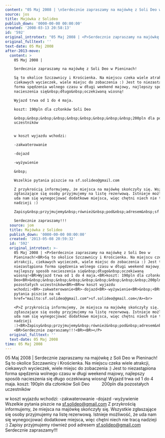 ```yaml
---
content: "05 Maj 2008 | \nSerdecznie zapraszamy na majówkę z Soli Deo w Pieninach!\nSą to okolice Szczawnicy i Krościenka. Na miejscu czeka wiele atrakcji, ciekawych wycieczek, wiele miejsc do zobaczenia :) Jest to niezastąpiona forma spędzenia wolnego czasu w długi weekend majowy, najlepszy sposób nacieszenia się&nbsp;długo&nbsp;oczekiwaną wiosną!\nWyjazd trwa od 1 do 4 maja.\nkoszt: 190pln dla członków Soli Deo\n&nbsp;&nbsp;&nbsp;&nbsp;&nbsp;&nbsp;&nbsp;&nbsp;&nbsp;200pln dla pozostałych uczestników\n\nw koszt wyjazdu wchodzi:\n-zakwaterowanie\n-dojazd\n-wyżywienie\n&nbsp;\nWszelkie pytania piszcie na sf.solideo@gmail.com\nZ przykrością informujemy, że miejsca na majówkę skończyły się. Wszystkie zgłaszające się osoby przyjmujemy na listę rezerwową. Istnieje możliwość, że uda nam się wynegocjować dodatkowe miejsca, więc chętni niech nie tracą nadzieji :)\nZapisy&nbsp;przyjmujemy&nbsp;również&nbsp;pod&nbsp;adresem&nbsp;sf.solideo@gmail.com \nSerdecznie zapraszamy!!!\n\n\n<!--CONTENT FROM OLD SERVER (jos before 2013): 05 Maj 2008 | \nSerdecznie zapraszamy na majówkę z Soli Deo w Pieninach!\nSą to okolice Szczawnicy i Krościenka. Na miejscu czeka wiele atrakcji, ciekawych wycieczek, wiele miejsc do zobaczenia :) Jest to niezastąpiona forma spędzenia wolnego czasu w długi weekend majowy, najlepszy sposób nacieszenia się&nbsp;długo&nbsp;oczekiwaną wiosną!\nWyjazd trwa od 1 do 4 maja.\nkoszt: 190pln dla członków Soli Deo\n&nbsp;&nbsp;&nbsp;&nbsp;&nbsp;&nbsp;&nbsp;&nbsp;&nbsp;200pln dla pozostałych uczestników\n\nw koszt wyjazdu wchodzi:\n-zakwaterowanie\n-dojazd\n-wyżywienie\n&nbsp;\nWszelkie pytania piszcie na sf.solideo@gmail.com\n\r\n\nZ przykrością informujemy, że miejsca na majówkę skończyły się. Wszystkie zgłaszające się osoby przyjmujemy na listę rezerwową. Istnieje możliwość, że uda nam się wynegocjować dodatkowe miejsca, więc chętni niech nie tracą nadzieji :)\nZapisy&nbsp;przyjmujemy&nbsp;również&nbsp;pod&nbsp;adresem&nbsp;sf.solideo@gmail.com \nSerdecznie zapraszamy!!!\n\n-->"
source: jos
title: Majówka z Solideo
publish_down: '0000-00-00 00:00:00'
created: '2008-03-13 20:58:13'
id: '592'
original_introtext: "05 Maj 2008 | <P>Serdecznie zapraszamy na majówkę z Soli Deo w Pieninach!<BR>Są to okolice Szczawnicy i Krościenka. Na miejscu czeka wiele atrakcji, ciekawych wycieczek, wiele miejsc do zobaczenia :) Jest to niezastąpiona forma spędzenia wolnego czasu w długi weekend majowy, najlepszy sposób nacieszenia się&nbsp;długo&nbsp;oczekiwaną wiosną!<BR>Wyjazd trwa od 1 do 4 maja.<BR>koszt: 190pln dla członków Soli Deo<BR>&nbsp;&nbsp;&nbsp;&nbsp;&nbsp;&nbsp;&nbsp;&nbsp;&nbsp;200pln dla pozostałych uczestników<BR><BR>w koszt wyjazdu wchodzi:<BR>-zakwaterowanie<BR>-dojazd<BR>-wyżywienie<BR>&nbsp;<BR>Wszelkie pytania piszcie na <A href=\"mailto:sf.solideo@gmail.com\">sf.solideo@gmail.com</A><br>\r\n<P>Z przykrością informujemy, że miejsca na majówkę skończyły się. Wszystkie zgłaszające się osoby przyjmujemy na listę rezerwową. Istnieje możliwość, że uda nam się wynegocjować dodatkowe miejsca, więc chętni niech nie tracą nadzieji :)<BR>Zapisy&nbsp;przyjmujemy&nbsp;również&nbsp;pod&nbsp;adresem&nbsp;sf.solideo@gmail.com <BR>Serdecznie zapraszamy!!!<BR><BR></P>"
original_fulltext: ''
text-date: 05 Maj 2008
after-2013-move:
  content: >
    05 Maj 2008 | 

    Serdecznie zapraszamy na majówkę z Soli Deo w Pieninach!

    Są to okolice Szczawnicy i Krościenka. Na miejscu czeka wiele atrakcji,
    ciekawych wycieczek, wiele miejsc do zobaczenia :) Jest to niezastąpiona
    forma spędzenia wolnego czasu w długi weekend majowy, najlepszy sposób
    nacieszenia się&nbsp;długo&nbsp;oczekiwaną wiosną!

    Wyjazd trwa od 1 do 4 maja.

    koszt: 190pln dla członków Soli Deo

    &nbsp;&nbsp;&nbsp;&nbsp;&nbsp;&nbsp;&nbsp;&nbsp;&nbsp;200pln dla pozostałych
    uczestników


    w koszt wyjazdu wchodzi:

    -zakwaterowanie

    -dojazd

    -wyżywienie

    &nbsp;

    Wszelkie pytania piszcie na sf.solideo@gmail.com

    Z przykrością informujemy, że miejsca na majówkę skończyły się. Wszystkie
    zgłaszające się osoby przyjmujemy na listę rezerwową. Istnieje możliwość, że
    uda nam się wynegocjować dodatkowe miejsca, więc chętni niech nie tracą
    nadzieji :)

    Zapisy&nbsp;przyjmujemy&nbsp;również&nbsp;pod&nbsp;adresem&nbsp;sf.solideo@gmail.com 

    Serdecznie zapraszamy!!!
  source: jom
  title: Majówka z Solideo
  publish_down: '0000-00-00 00:00:00'
  created: '2013-05-08 20:59:32'
  id: '592'
  original_introtext: >-
    05 Maj 2008 | <P>Serdecznie zapraszamy na majówkę z Soli Deo w
    Pieninach!<BR>Są to okolice Szczawnicy i Krościenka. Na miejscu czeka wiele
    atrakcji, ciekawych wycieczek, wiele miejsc do zobaczenia :) Jest to
    niezastąpiona forma spędzenia wolnego czasu w długi weekend majowy,
    najlepszy sposób nacieszenia się&nbsp;długo&nbsp;oczekiwaną
    wiosną!<BR>Wyjazd trwa od 1 do 4 maja.<BR>koszt: 190pln dla członków Soli
    Deo<BR>&nbsp;&nbsp;&nbsp;&nbsp;&nbsp;&nbsp;&nbsp;&nbsp;&nbsp;200pln dla
    pozostałych uczestników<BR><BR>w koszt wyjazdu
    wchodzi:<BR>-zakwaterowanie<BR>-dojazd<BR>-wyżywienie<BR>&nbsp;<BR>Wszelkie
    pytania piszcie na <A
    href="mailto:sf.solideo@gmail.com">sf.solideo@gmail.com</A><br>

    <P>Z przykrością informujemy, że miejsca na majówkę skończyły się. Wszystkie
    zgłaszające się osoby przyjmujemy na listę rezerwową. Istnieje możliwość, że
    uda nam się wynegocjować dodatkowe miejsca, więc chętni niech nie tracą
    nadzieji
    :)<BR>Zapisy&nbsp;przyjmujemy&nbsp;również&nbsp;pod&nbsp;adresem&nbsp;sf.solideo@gmail.com
    <BR>Serdecznie zapraszamy!!!<BR><BR></P>
  original_fulltext: ''
  text-date: 05 Maj 2008
time: 05 Maj 2008
---
```

05 Maj 2008 | 
Serdecznie zapraszamy na majówkę z Soli Deo w Pieninach!
Są to okolice Szczawnicy i Krościenka. Na miejscu czeka wiele atrakcji, ciekawych wycieczek, wiele miejsc do zobaczenia :) Jest to niezastąpiona forma spędzenia wolnego czasu w długi weekend majowy, najlepszy sposób nacieszenia się&nbsp;długo&nbsp;oczekiwaną wiosną!
Wyjazd trwa od 1 do 4 maja.
koszt: 190pln dla członków Soli Deo
&nbsp;&nbsp;&nbsp;&nbsp;&nbsp;&nbsp;&nbsp;&nbsp;&nbsp;200pln dla pozostałych uczestników

w koszt wyjazdu wchodzi:
-zakwaterowanie
-dojazd
-wyżywienie
&nbsp;
Wszelkie pytania piszcie na sf.solideo@gmail.com
Z przykrością informujemy, że miejsca na majówkę skończyły się. Wszystkie zgłaszające się osoby przyjmujemy na listę rezerwową. Istnieje możliwość, że uda nam się wynegocjować dodatkowe miejsca, więc chętni niech nie tracą nadzieji :)
Zapisy&nbsp;przyjmujemy&nbsp;również&nbsp;pod&nbsp;adresem&nbsp;sf.solideo@gmail.com 
Serdecznie zapraszamy!!!


<!--CONTENT FROM OLD SERVER (jos before 2013): 05 Maj 2008 | 
Serdecznie zapraszamy na majówkę z Soli Deo w Pieninach!
Są to okolice Szczawnicy i Krościenka. Na miejscu czeka wiele atrakcji, ciekawych wycieczek, wiele miejsc do zobaczenia :) Jest to niezastąpiona forma spędzenia wolnego czasu w długi weekend majowy, najlepszy sposób nacieszenia się&nbsp;długo&nbsp;oczekiwaną wiosną!
Wyjazd trwa od 1 do 4 maja.
koszt: 190pln dla członków Soli Deo
&nbsp;&nbsp;&nbsp;&nbsp;&nbsp;&nbsp;&nbsp;&nbsp;&nbsp;200pln dla pozostałych uczestników

w koszt wyjazdu wchodzi:
-zakwaterowanie
-dojazd
-wyżywienie
&nbsp;
Wszelkie pytania piszcie na sf.solideo@gmail.com


Z przykrością informujemy, że miejsca na majówkę skończyły się. Wszystkie zgłaszające się osoby przyjmujemy na listę rezerwową. Istnieje możliwość, że uda nam się wynegocjować dodatkowe miejsca, więc chętni niech nie tracą nadzieji :)
Zapisy&nbsp;przyjmujemy&nbsp;również&nbsp;pod&nbsp;adresem&nbsp;sf.solideo@gmail.com 
Serdecznie zapraszamy!!!

-->

<!--{{json:{"created_date":"2008-03-13 20:58:13","publish_down":"0000-00-00 00:00:00","id":"592"}}}-->